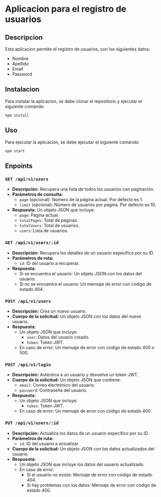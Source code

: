 # Aplicacion para el registro de usuarios

## Descripcion

Esta aplicacion permite el registro de usuarios, con los siguientes datos:
- Nombre
- Apellido
- Email
- Password

## Instalacion

Para instalar la aplicacion, se debe clonar el repositorio y ejecutar el siguiente comando:

```
npm install
```

## Uso

Para ejecutar la aplicacion, se debe ejecutar el siguiente comando:

```
npm start
```

## Enpoints

### `GET /api/v1/users`
- **Descripción:** Recupera una lista de todos los usuarios con paginación.
- **Parámetros de consulta:**
    - `page` (opcional): Número de la página actual. Por defecto es 1.
    - `limit` (opcional): Número de usuarios por página. Por defecto es 10.
- **Respuesta:** Un objeto JSON que incluye:
    - `page`: Página actual.
    - `totalPages`: Total de páginas.
    - `totalUsers`: Total de usuarios.
    - `users`: Lista de usuarios.

### `GET /api/v1/users/:id`
- **Descripción:** Recupera los detalles de un usuario específico por su ID.
- **Parámetros de ruta:**
    - `id`: ID del usuario a recuperar.
- **Respuesta:**
    - Si se encuentra el usuario: Un objeto JSON con los datos del usuario.
    - Si no se encuentra el usuario: Un mensaje de error con código de estado 404.

### `POST /api/v1/users`
- **Descripción:** Crea un nuevo usuario.
- **Cuerpo de la solicitud:** Un objeto JSON con los datos del nuevo usuario.
- **Respuesta:**
    - Un objeto JSON que incluye:
        - `user`: Datos del usuario creado.
        - `token`: Token JWT.
    - En caso de error: Un mensaje de error con código de estado 400 o 500.

### `POST /api/v1/login`
- **Descripción:** Autentica a un usuario y devuelve un token JWT.
- **Cuerpo de la solicitud:** Un objeto JSON que contiene:
    - `email`: Correo electrónico del usuario.
    - `password`: Contraseña del usuario.
- **Respuesta:**
    - Un objeto JSON que incluye:
        - `token`: Token JWT.
    - En caso de error: Un mensaje de error con código de estado 400.

### `PUT /api/v1/users/:id`
- **Descripción:** Actualiza los datos de un usuario específico por su ID.
- **Parámetros de ruta:**
    - `id`: ID del usuario a actualizar.
- **Cuerpo de la solicitud:** Un objeto JSON con los datos actualizados del usuario.
- **Respuesta:**
    - Un objeto JSON que incluye los datos del usuario actualizado.
    - En caso de error:
        - Si el usuario no existe: Mensaje de error con código de estado 404.
        - Si hay problemas con los datos: Mensaje de error con código de estado 400.
